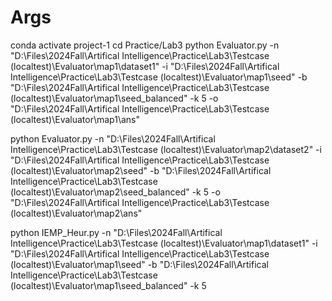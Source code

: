 # Args

conda activate project-1
cd Practice/Lab3
python Evaluator.py -n "D:\\Files\\2024Fall\\Artifical Intelligence\\Practice\\Lab3\\Testcase (localtest)\\Evaluator\\map1\\dataset1" -i "D:\\Files\\2024Fall\\Artifical Intelligence\\Practice\\Lab3\\Testcase (localtest)\\Evaluator\\map1\\seed" -b "D:\\Files\\2024Fall\\Artifical Intelligence\\Practice\\Lab3\\Testcase (localtest)\\Evaluator\\map1\\seed_balanced" -k 5 -o  "D:\\Files\\2024Fall\\Artifical Intelligence\\Practice\\Lab3\\Testcase (localtest)\\Evaluator\\map1\\ans"

python Evaluator.py -n "D:\\Files\\2024Fall\\Artifical Intelligence\\Practice\\Lab3\\Testcase (localtest)\\Evaluator\\map2\\dataset2" -i "D:\\Files\\2024Fall\\Artifical Intelligence\\Practice\\Lab3\\Testcase (localtest)\\Evaluator\\map2\\seed" -b "D:\\Files\\2024Fall\\Artifical Intelligence\\Practice\\Lab3\\Testcase (localtest)\\Evaluator\\map2\\seed_balanced" -k 5 -o  "D:\\Files\\2024Fall\\Artifical Intelligence\\Practice\\Lab3\\Testcase (localtest)\\Evaluator\\map2\\ans"

python IEMP_Heur.py -n "D:\\Files\\2024Fall\\Artifical Intelligence\\Practice\\Lab3\\Testcase (localtest)\\Evaluator\\map1\\dataset1" -i "D:\\Files\\2024Fall\\Artifical Intelligence\\Practice\\Lab3\\Testcase (localtest)\\Evaluator\\map1\\seed" -b "D:\\Files\\2024Fall\\Artifical Intelligence\\Practice\\Lab3\\Testcase (localtest)\\Evaluator\\map1\\seed_balanced" -k 5



